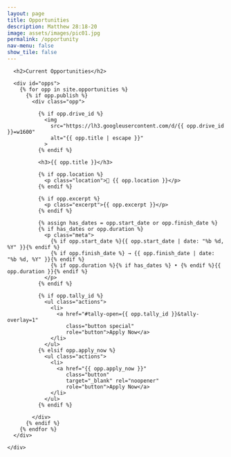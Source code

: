 ```yaml
---
layout: page
title: Opportunities
description: Matthew 28:18-20
image: assets/images/pic01.jpg
permalink: /opportunity
nav-menu: false
show_tile: false
---
```


<div id="main" class="alt">
  <section id="ten">
    <div class="inner">

      <h2>Current Opportunities</h2>

      <div id="opps">
        {% for opp in site.opportunities %}
          {% if opp.publish %}
            <div class="opp">

              {% if opp.drive_id %}
                <img
                  src="https://lh3.googleusercontent.com/d/{{ opp.drive_id }}=w1600"
                  alt="{{ opp.title | escape }}"
                >
              {% endif %}

              <h3>{{ opp.title }}</h3>

              {% if opp.location %}
                <p class="location">📍 {{ opp.location }}</p>
              {% endif %}

              {% if opp.excerpt %}
                <p class="excerpt">{{ opp.excerpt }}</p>
              {% endif %}

              {% assign has_dates = opp.start_date or opp.finish_date %}
              {% if has_dates or opp.duration %}
                <p class="meta">
                  {% if opp.start_date %}{{ opp.start_date | date: "%b %d, %Y" }}{% endif %}
                  {% if opp.finish_date %} → {{ opp.finish_date | date: "%b %d, %Y" }}{% endif %}
                  {% if opp.duration %}{% if has_dates %} • {% endif %}{{ opp.duration }}{% endif %}
                </p>
              {% endif %}

              {% if opp.tally_id %}
                <ul class="actions">
                  <li>
                    <a href="#tally-open={{ opp.tally_id }}&tally-overlay=1"
                       class="button special"
                       role="button">Apply Now</a>
                  </li>
                </ul>
              {% elsif opp.apply_now %}
                <ul class="actions">
                  <li>
                    <a href="{{ opp.apply_now }}"
                       class="button"
                       target="_blank" rel="noopener"
                       role="button">Apply Now</a>
                  </li>
                </ul>
              {% endif %}

            </div>
          {% endif %}
        {% endfor %}
      </div>

    </div>
  </section>
</div>

<style>
  /* Grid */
  #opps {
    display: grid;
    grid-template-columns: repeat(auto-fit, minmax(280px, 1fr));
    gap: 1.25rem;
    margin-top: 1rem;
  }

  /* Card — square corners, theme-friendly */
  #opps .opp {
    background: #161a22;              /* keep your dark card bg; adjust if needed */
    color: #e6e9ef;
    border: 1px solid rgba(230,233,239,0.10);
    border-radius: 0;                  /* no rounded corners */
    padding: 1rem;
    box-shadow: none;                  /* remove custom shadow to match theme */
  }

  /* Image — square corners, natural aspect */
  #opps .opp img {
    width: 100%;
    height: auto;
    display: block;
    border-radius: 0;                  /* no rounded corners */
    margin-bottom: 0.5rem;
  }

  /* Text */
  #opps .opp h3 {
    margin: 0.25rem 0 0.25rem;
    line-height: 1.25;
    color: #ffffff;
  }
  #opps .opp .location {
    margin: 0 0 0.5rem;
    color: rgba(230,233,239,0.68);
    font-weight: 600;
  }
  #opps .opp .excerpt {
    margin: 0 0 0.5rem;
    color: rgba(230,233,239,0.68);
  }
  #opps .opp .meta {
    margin: 0 0 0.75rem;
    color: rgba(230,233,239,0.68);
    font-size: 0.95rem;
  }

  /* Buttons: use theme defaults (white light buttons) */
  /* No custom .button styles here so the theme's square style takes over */
</style>

<!-- Tally popup script (needed if you use tally_id) -->
<script async src="https://tally.so/widgets/embed.js"></script>